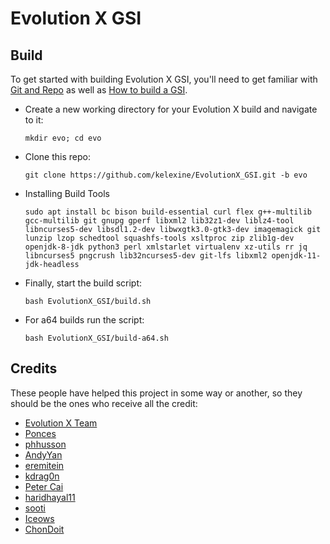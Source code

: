 # Evolution X GSI

## Build
To get started with building Evolution X GSI, you'll need to get familiar with [Git and Repo](https://source.android.com/source/using-repo.html) as well as [How to build a GSI](https://github.com/phhusson/treble_experimentations/wiki/How-to-build-a-GSI%3F).
- Create a new working directory for your Evolution X build and navigate to it:
    ```
    mkdir evo; cd evo
    ```
- Clone this repo:
    ```
    git clone https://github.com/kelexine/EvolutionX_GSI.git -b evo
    ```
- Installing Build Tools
    ```
    sudo apt install bc bison build-essential curl flex g++-multilib gcc-multilib git gnupg gperf libxml2 lib32z1-dev liblz4-tool libncurses5-dev libsdl1.2-dev libwxgtk3.0-gtk3-dev imagemagick git lunzip lzop schedtool squashfs-tools xsltproc zip zlib1g-dev openjdk-8-jdk python3 perl xmlstarlet virtualenv xz-utils rr jq libncurses5 pngcrush lib32ncurses5-dev git-lfs libxml2 openjdk-11-jdk-headless
    ```
- Finally, start the build script:
    ```
    bash EvolutionX_GSI/build.sh
    ```
- For a64 builds run the script:
    ```
    bash EvolutionX_GSI/build-a64.sh

## Credits
These people have helped this project in some way or another, so they should be the ones who receive all the credit:
- [Evolution X Team](https://evolution-x.org)
- [Ponces](https://github.com/ponces)
- [phhusson](https://github.com/phhusson)
- [AndyYan](https://github.com/AndyCGYan)
- [eremitein](https://github.com/eremitein)
- [kdrag0n](https://github.com/kdrag0n)
- [Peter Cai](https://github.com/PeterCxy)
- [haridhayal11](https://github.com/haridhayal11)
- [sooti](https://github.com/sooti)
- [Iceows](https://github.com/Iceows)
- [ChonDoit](https://github.com/ChonDoit)

